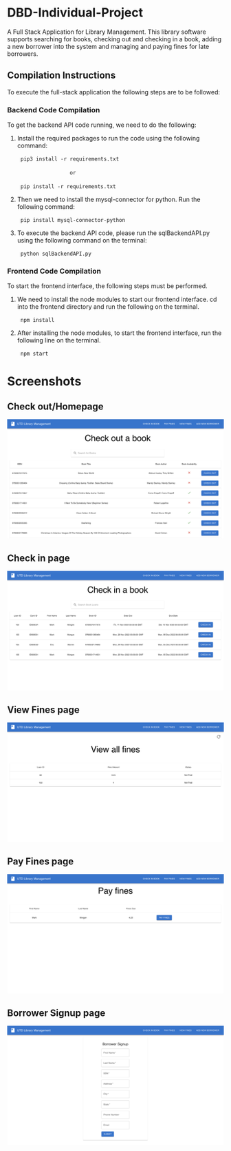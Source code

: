 # DBD-Individual-Project
A Full Stack Application for Library Management. This library software supports searching for books, checking out and checking in a book, adding a new borrower into the system and managing and paying fines for late borrowers.


## Compilation Instructions

To execute the full-stack application the following steps are to be followed:

### **Backend Code Compilation**

To get the backend API code running, we need to do the following:

1. Install the required packages to run the code using the following command:

        pip3 install -r requirements.txt

                        or

        pip install -r requirements.txt

2. Then we need to install the mysql-connector for python. Run the following command:

        pip install mysql-connector-python


3. To execute the backend API code, please run the sqlBackendAPI.py using the following command on the terminal:


        python sqlBackendAPI.py

### **Frontend Code Compilation**

To start the frontend interface, the following steps must be performed.

1. We need to install the node modules to start our frontend interface. cd into the frontend directory and run the following on the terminal.
    
        npm install

2. After installing the node modules, to start the frontend interface, run the following line on the terminal.

        npm start

# Screenshots

## Check out/Homepage

![Check out page](screenshots/Checkout.png)

## Check in page

![Check in page](screenshots/Check%20in.png)

## View Fines page

![View Fines page](screenshots/View%20Fines.png)

## Pay Fines page

![Pay Fines page](screenshots/Pay%20Fines.png)

## Borrower Signup page

![Borrower Signup page](screenshots/Signup.png)
